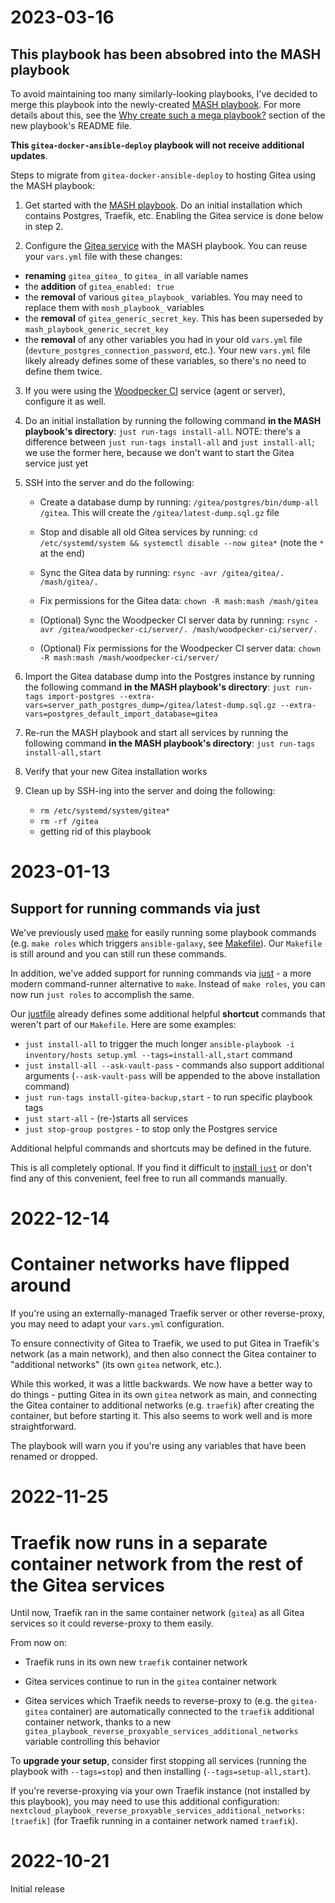 # 2023-03-16

## This playbook has been absobred into the MASH playbook

To avoid maintaining too many similarly-looking playbooks, I've decided to merge this playbook into the newly-created [MASH playbook](https://github.com/mother-of-all-self-hosting/mash-playbook). For more details about this, see the [Why create such a mega playbook?](https://github.com/mother-of-all-self-hosting/mash-playbook/tree/main#why-create-such-a-mega-playbook) section of the new playbook's README file.

**This `gitea-docker-ansible-deploy` playbook will not receive additional updates**.

Steps to migrate from `gitea-docker-ansible-deploy` to hosting Gitea using the MASH playbook:

1. Get started with the [MASH playbook](https://github.com/mother-of-all-self-hosting/mash-playbook). Do an initial installation which contains Postgres, Traefik, etc. Enabling the Gitea service is done below in step 2.

2. Configure the [Gitea service](https://github.com/mother-of-all-self-hosting/mash-playbook/blob/main/docs/services/gitea.md) with the MASH playbook. You can reuse your `vars.yml` file with these changes:

- **renaming** `gitea_gitea_` to `gitea_` in all variable names
- the **addition** of `gitea_enabled: true`
- the **removal** of various `gitea_playbook_` variables. You may need to replace them with `mosh_playbook_` variables
- the **removal** of `gitea_generic_secret_key`. This has been superseded by `mash_playbook_generic_secret_key`
- the **removal** of any other variables you had in your old `vars.yml` file (`devture_postgres_connection_password`, etc.). Your new `vars.yml` file likely already defines some of these variables, so there's no need to define them twice.

3. If you were using the [Woodpecker CI](https://github.com/mother-of-all-self-hosting/mash-playbook/blob/main/docs/services/woodpecker-ci.md) service (agent or server), configure it as well.

4. Do an initial installation by running the following command **in the MASH playbook's directory**: `just run-tags install-all`. NOTE: there's a difference between `just run-tags install-all` and `just install-all`; we use the former here, because we don't want to start the Gitea service just yet

5. SSH into the server and do the following:

   - Create a database dump by running: `/gitea/postgres/bin/dump-all /gitea`. This will create the `/gitea/latest-dump.sql.gz` file

    - Stop and disable all old Gitea services by running: `cd /etc/systemd/system && systemctl disable --now gitea*` (note the `*` at the end)

    - Sync the Gitea data by running: `rsync -avr /gitea/gitea/. /mash/gitea/.`

    - Fix permissions for the Gitea data: `chown -R mash:mash /mash/gitea`

    - (Optional) Sync the Woodpecker CI server data by running: `rsync -avr /gitea/woodpecker-ci/server/. /mash/woodpecker-ci/server/.`

    - (Optional) Fix permissions for the Woodpecker CI server data: `chown -R mash:mash /mash/woodpecker-ci/server/`

6. Import the Gitea database dump into the Postgres instance by running the following command **in the MASH playbook's directory**: `just run-tags import-postgres --extra-vars=server_path_postgres_dump=/gitea/latest-dump.sql.gz --extra-vars=postgres_default_import_database=gitea`

7.  Re-run the MASH playbook and start all services by running the following command **in the MASH playbook's directory**: `just run-tags install-all,start`

8. Verify that your new Gitea installation works

9. Clean up by SSH-ing into the server and doing the following:

    - `rm /etc/systemd/system/gitea*`
    - `rm -rf /gitea`
    - getting rid of this playbook


# 2023-01-13

## Support for running commands via just

We've previously used [make](https://www.gnu.org/software/make/) for easily running some playbook commands (e.g. `make roles` which triggers `ansible-galaxy`, see [Makefile](Makefile)).
Our `Makefile` is still around and you can still run these commands.

In addition, we've added support for running commands via [just](https://github.com/casey/just) - a more modern command-runner alternative to `make`. Instead of `make roles`, you can now run `just roles` to accomplish the same.

Our [justfile](justfile) already defines some additional helpful **shortcut** commands that weren't part of our `Makefile`. Here are some examples:

- `just install-all` to trigger the much longer `ansible-playbook -i inventory/hosts setup.yml --tags=install-all,start` command
- `just install-all --ask-vault-pass` - commands also support additional arguments (`--ask-vault-pass` will be appended to the above installation command)
- `just run-tags install-gitea-backup,start` - to run specific playbook tags
- `just start-all` - (re-)starts all services
- `just stop-group postgres` - to stop only the Postgres service

Additional helpful commands and shortcuts may be defined in the future.

This is all completely optional. If you find it difficult to [install `just`](https://github.com/casey/just#installation) or don't find any of this convenient, feel free to run all commands manually.


# 2022-12-14

# Container networks have flipped around

If you're using an externally-managed Traefik server or other reverse-proxy, you may need to adapt your `vars.yml` configuration.

To ensure connectivity of Gitea to Traefik, we used to put Gitea in Traefik's network (as a main network), and then also connect the Gitea container to "additional networks" (its own `gitea` network, etc.).

While this worked, it was a little backwards. We now have a better way to do things - putting Gitea in its own `gitea` network as main, and connecting the Gitea container to additional networks (e.g. `traefik`) after creating the container, but before starting it. This also seems to work well and is more straightforward.

The playbook will warn you if you're using any variables that have been renamed or dropped.


# 2022-11-25

# Traefik now runs in a separate container network from the rest of the Gitea services

Until now, Traefik ran in the same container network (`gitea`) as all Gitea services so it could reverse-proxy to them easily.

From now on:

- Traefik runs in its own new `traefik` container network

- Gitea services continue to run in the `gitea` container network

- Gitea services which Traefik needs to reverse-proxy to (e.g. the `gitea-gitea` container) are automatically connected to the `traefik` additional container network, thanks to a new `gitea_playbook_reverse_proxyable_services_additional_networks` variable controlling this behavior

To **upgrade your setup**, consider first stopping all services (running the playbook with `--tags=stop`) and then installing (`--tags=setup-all,start`).

If you're reverse-proxying via your own Traefik instance (not installed by this playbook), you may need to use this additional configuration: `nextcloud_playbook_reverse_proxyable_services_additional_networks: [traefik]` (for Traefik running in a container network named `traefik`).


# 2022-10-21

Initial release
